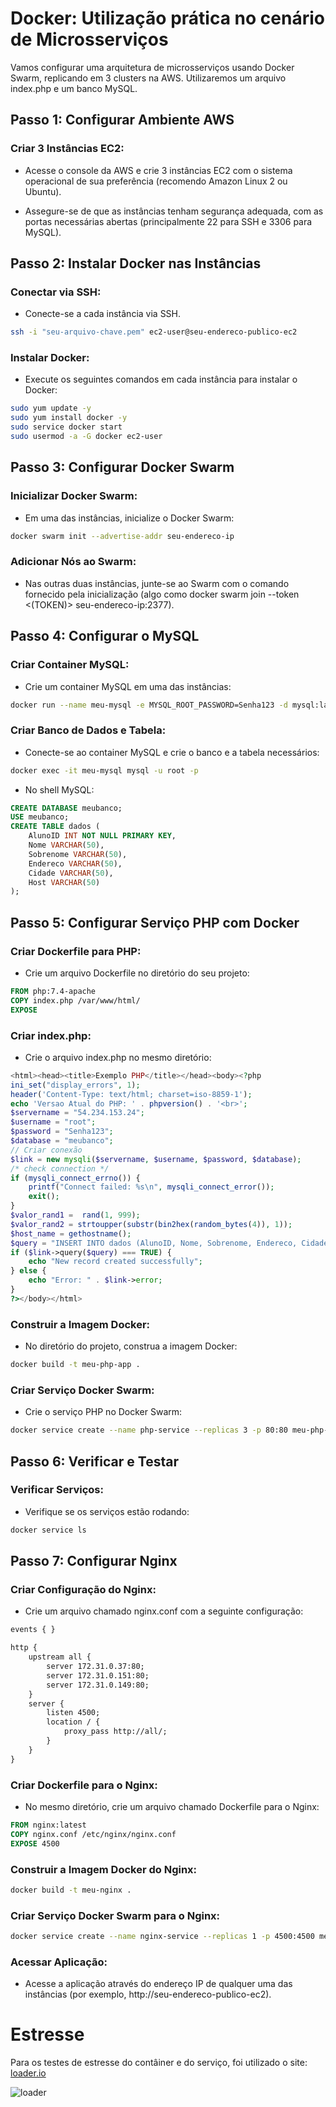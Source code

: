 # Docker: Utilização prática no cenário de Microsserviços

Vamos configurar uma arquitetura de microsserviços usando Docker Swarm, replicando em 3 clusters na AWS. Utilizaremos um arquivo index.php e um banco MySQL.

## Passo 1: Configurar Ambiente AWS

### Criar 3 Instâncias EC2:

- Acesse o console da AWS e crie 3 instâncias EC2 com o sistema operacional de sua preferência (recomendo Amazon Linux 2 ou Ubuntu).

- Assegure-se de que as instâncias tenham segurança adequada, com as portas necessárias abertas (principalmente 22 para SSH e 3306 para MySQL).

## Passo 2: Instalar Docker nas Instâncias

### Conectar via SSH:

- Conecte-se a cada instância via SSH.

```bash
ssh -i "seu-arquivo-chave.pem" ec2-user@seu-endereco-publico-ec2
```

### Instalar Docker:

- Execute os seguintes comandos em cada instância para instalar o Docker:

```bash
sudo yum update -y
sudo yum install docker -y
sudo service docker start
sudo usermod -a -G docker ec2-user
```

## Passo 3: Configurar Docker Swarm

### Inicializar Docker Swarm:

- Em uma das instâncias, inicialize o Docker Swarm:

```bash
docker swarm init --advertise-addr seu-endereco-ip
```

### Adicionar Nós ao Swarm:

- Nas outras duas instâncias, junte-se ao Swarm com o comando fornecido pela inicialização (algo como docker swarm join --token <(TOKEN)> seu-endereco-ip:2377).

## Passo 4: Configurar o MySQL

### Criar Container MySQL:

- Crie um container MySQL em uma das instâncias:

```bash
docker run --name meu-mysql -e MYSQL_ROOT_PASSWORD=Senha123 -d mysql:latest
```

### Criar Banco de Dados e Tabela:

- Conecte-se ao container MySQL e crie o banco e a tabela necessários:

```bash
docker exec -it meu-mysql mysql -u root -p
```

- No shell MySQL:

```sql
CREATE DATABASE meubanco;
USE meubanco;
CREATE TABLE dados (
    AlunoID INT NOT NULL PRIMARY KEY,
    Nome VARCHAR(50),
    Sobrenome VARCHAR(50),
    Endereco VARCHAR(50),
    Cidade VARCHAR(50),
    Host VARCHAR(50)
);
```

## Passo 5: Configurar Serviço PHP com Docker

### Criar Dockerfile para PHP:

- Crie um arquivo Dockerfile no diretório do seu projeto:

```dockerfile
FROM php:7.4-apache
COPY index.php /var/www/html/
EXPOSE
```

### Criar index.php:

- Crie o arquivo index.php no mesmo diretório:

```php
<html><head><title>Exemplo PHP</title></head><body><?php
ini_set("display_errors", 1);
header('Content-Type: text/html; charset=iso-8859-1');
echo 'Versao Atual do PHP: ' . phpversion() . '<br>';
$servername = "54.234.153.24";
$username = "root";
$password = "Senha123";
$database = "meubanco";
// Criar conexão
$link = new mysqli($servername, $username, $password, $database);
/* check connection */
if (mysqli_connect_errno()) {
    printf("Connect failed: %s\n", mysqli_connect_error());
    exit();
}
$valor_rand1 =  rand(1, 999);
$valor_rand2 = strtoupper(substr(bin2hex(random_bytes(4)), 1));
$host_name = gethostname();
$query = "INSERT INTO dados (AlunoID, Nome, Sobrenome, Endereco, Cidade, Host) VALUES ('$valor_rand1' , '$valor_rand2', '$valor_rand2', '$valor_rand2', '$valor_rand2','$host_name')";
if ($link->query($query) === TRUE) {
    echo "New record created successfully";
} else {
    echo "Error: " . $link->error;
}
?></body></html>
```

### Construir a Imagem Docker:

- No diretório do projeto, construa a imagem Docker:

```bash
docker build -t meu-php-app .
```

### Criar Serviço Docker Swarm:

- Crie o serviço PHP no Docker Swarm:

```bash
docker service create --name php-service --replicas 3 -p 80:80 meu-php-app
```

## Passo 6: Verificar e Testar

### Verificar Serviços:

- Verifique se os serviços estão rodando:

```bash
docker service ls
```

## Passo 7: Configurar Nginx

### Criar Configuração do Nginx:

- Crie um arquivo chamado nginx.conf com a seguinte configuração:

```dockerfile
events { }

http {
    upstream all {
        server 172.31.0.37:80;
        server 172.31.0.151:80;
        server 172.31.0.149:80;
    }
    server {
        listen 4500;
        location / {
            proxy_pass http://all/;
        }
    }
}
```

### Criar Dockerfile para o Nginx:

- No mesmo diretório, crie um arquivo chamado Dockerfile para o Nginx:

```dockerfile
FROM nginx:latest
COPY nginx.conf /etc/nginx/nginx.conf
EXPOSE 4500
```

### Construir a Imagem Docker do Nginx:

```bash
docker build -t meu-nginx .
```

### Criar Serviço Docker Swarm para o Nginx:

```bash
docker service create --name nginx-service --replicas 1 -p 4500:4500 meu-nginx
```

### Acessar Aplicação:

- Acesse a aplicação através do endereço IP de qualquer uma das instâncias (por exemplo, http://seu-endereco-publico-ec2).

# Estresse

Para os testes de estresse do contâiner e do serviço, foi utilizado o site: [loader.io](https://loader.io/)

![loader]()
